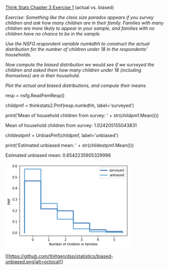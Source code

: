 [Think Stats Chapter 3 Exercise 1](http://greenteapress.com/thinkstats2/html/thinkstats2004.html#toc31) (actual vs. biased)

*Exercise: Something like the class size paradox appears if you survey children and ask how many children are in their family. Families with many children are more likely to appear in your sample, and families with no children have no chance to be in the sample.*

*Use the NSFG respondent variable numkdhh to construct the actual distribution for the number of children under 18 in the respondents' households.*

*Now compute the biased distribution we would see if we surveyed the children and asked them how many children under 18 (including themselves) are in their household.*

*Plot the actual and biased distributions, and compute their means.*

resp = nsfg.ReadFemResp()

childpmf = thinkstats2.Pmf(resp.numkdhh, label='surveyed')

print('Mean of household children from survey: ' + str(childpmf.Mean()))

Mean of household children from survey: 1.024205155043831

childestpmf = UnbiasPmf(childpmf, label='unbiased')

print('Estimated unbiased mean: ' + str(childestpmf.Mean()))

Estimated unbiased mean: 0.6542235905329998

![](biased-unbiased.png)

[[https://github.com/thiltgen/dsp/statistics/biased-unbiased.png|alt=octocat]]


